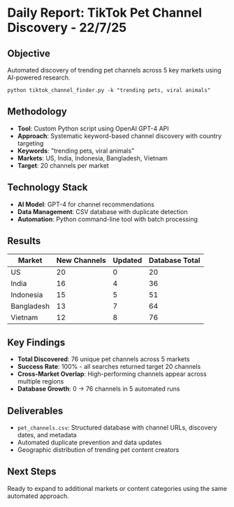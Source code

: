 # Daily Report: TikTok Pet Channel Discovery - 22/7/25

## Objective
Automated discovery of trending pet channels across 5 key markets using AI-powered research.

`python tiktok_channel_finder.py -k "trending pets, viral animals"`

## Methodology
- **Tool**: Custom Python script using OpenAI GPT-4 API
- **Approach**: Systematic keyword-based channel discovery with country targeting
- **Keywords**: "trending pets, viral animals"
- **Markets**: US, India, Indonesia, Bangladesh, Vietnam
- **Target**: 20 channels per market

## Technology Stack
- **AI Model**: GPT-4 for channel recommendations
- **Data Management**: CSV database with duplicate detection
- **Automation**: Python command-line tool with batch processing

## Results

| Market | New Channels | Updated | Database Total |
|--------|-------------|---------|----------------|
| US     | 20          | 0       | 20             |
| India  | 16          | 4       | 36             |
| Indonesia | 15       | 5       | 51             |
| Bangladesh | 13      | 7       | 64             |
| Vietnam | 12         | 8       | 76             |

## Key Findings
- **Total Discovered**: 76 unique pet channels across 5 markets
- **Success Rate**: 100% - all searches returned target 20 channels
- **Cross-Market Overlap**: High-performing channels appear across multiple regions
- **Database Growth**: 0 → 76 channels in 5 automated runs

## Deliverables
- `pet_channels.csv`: Structured database with channel URLs, discovery dates, and metadata
- Automated duplicate prevention and data updates
- Geographic distribution of trending pet content creators

## Next Steps
Ready to expand to additional markets or content categories using the same automated approach.